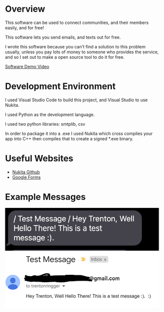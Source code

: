 # Overview

This software can be used to connect communities, and their members easily, and for free!

This software lets you send emails, and texts out for free.

I wrote this software because you can't find a solution to this problem usually, unless you pay lots of money to someone who provides the service, and so I set out to make a open source tool to do it for free.

[Software Demo Video](https://youtu.be/bLHm1sH-2ds)

# Development Environment

I used Visual Studio Code to build this project, and Visual Studio to use Nukita.

I used Python as the development language.

I used two python libraries: smtplib, csv

In order to package it into a .exe I used Nukita which cross compiles your app into C++ then compiles that to create a signed *.exe binary.

# Useful Websites

- [Nukita Github](https://github.com/Nuitka/Nuitka)
- [Google Forms](https://docs.google.com/forms)

# Example Messages
![Image should be here](example01.png)
![Image should be here](example02.png)
